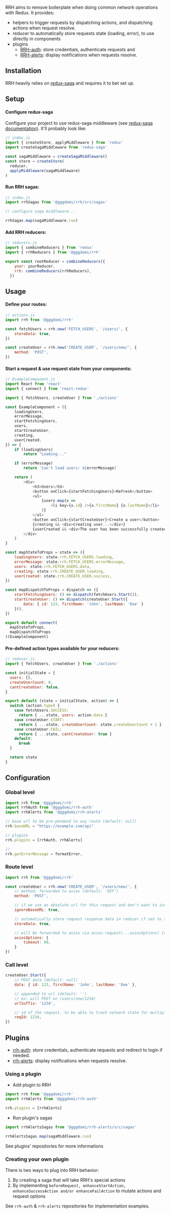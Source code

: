 RRH aims to remove boilerplate when doing common network operations with Redux. It provides:
- helpers to trigger requests by dispatching actions, and dispatching actions when request resolve.
- reducer to automatically store requests state (loading, error), to use directly in components
- plugins
    + [RRH-auth](https://github.com/gggdomi/rrh-auth): store credentials, authenticate requests and 
    + [RRH-alerts](https://github.com/gggdomi/rrh-alerts): display notifications when requests resolve.

## Installation

RRH heavily relies on [redux-saga](https://github.com/redux-saga/redux-saga) and requires it to bet set up.

## Setup

#### Configure redux-saga
Configure your project to use redux-saga middleware (see [redux-saga documentation](https://redux-saga.js.org/docs/introduction/BeginnerTutorial.html)). It'll probably look like:

```js
// index.js
import { createStore, applyMiddleware } from 'redux'
import createSagaMiddleware from 'redux-saga'

const sagaMiddleware = createSagaMiddleware()
const store = createStore(
  reducer,
  applyMiddleware(sagaMiddleware)
)
```

#### Run RRH sagas:
```js
// index.js
import rrhSagas from '@gggdomi/rrh/src/sagas'

// configure saga middleware...

rrhSagas.map(sagaMiddleware.run)
```

#### Add RRH reducers:
```js
// reducers.js
import { combineReducers } from 'redux'
import { rrhReducers } from '@gggdomi/rrh'

export const rootReducer = combineReducers({
    your: yourReducer,
    rrh: combineReducers(rrhReducers),
  })

```

## Usage

#### Define your routes:
```js
// actions.js
import rrh from '@gggdomi/rrh'

const fetchUsers = rrh.new('FETCH_USERS', '/users/', {
    storeData: true,
})

const createUser = rrh.new('CREATE_USER', '/users/new/', {
    method: 'POST',
})
```

#### Start a request & use request state from your components:
```js
// ExampleComponent.js
import React from 'react'
import { connect } from 'react-redux'

import { fetchUsers, createUser } from './actions'

const ExampleComponent = ({ 
    loadingUsers, 
    errorMessage, 
    startFetchingUsers, 
    users,
    startCreateUser,
    creating,
    userCreated,
}) => {
    if (loadingUsers)
        return "Loading..."

    if (errorMessage)
        return `Can't load users: ${errorMessage}`

    return (
        <div>
            <h3>Users</h3>
            <button onClick={startFetchingUsers}>Refresh</button>
            <ul>
                {users.map(x => 
                    <li key={x.id} />{x.firstName} {x.lastName}</li>
                )}
            </ul>
            <button onClick={startCreateUser}>Create a user</button>
            {creating && <div>Creating user...</div>}
            {userCreated && <div>The user has been successfully created</div>}
        </div>
    )
}

const mapStateToProps = state => ({
    loadingUsers: state.rrh.FETCH_USERS.loading,
    errorMessage: state.rrh.FETCH_USERS.errorMessage,
    users: state.rrh.FETCH_USERS.data,
    creating: state.rrh.CREATE_USER.loading,
    userCreated: state.rrh.CREATE_USER.success,
})

const mapDispatchToProps = dispatch => ({
    startFetchingUsers: () => dispatch(fetchUsers.Start()),
    startCreateUser: () => dispatch(createUser.Start({ 
        data: { id: 123, firstName: 'John', lastName: 'Doe' }
    })),
})

export default connect(
  mapStateToProps,
  mapDispatchToProps
)(ExampleComponent)
```

#### Pre-defined action types available for your reducers:
```js
// reducer.js
import { fetchUsers, createUser } from './actions'

const initialState = {
  users: [],
  createUserCount: 0,
  cantCreateUser: false,
}

export default (state = initialState, action) => {
  switch (action.type) {
    case fetchUsers.SUCCESS:
      return { ...state, users: action.data }
    case createUser.START:
      return { ...state, createUserCount: state.createUserCount + 1 }
    case createUser.FAIL:
      return { ...state, cantCreateUser: true }
    default:
      break
  }

  return state
}
```

## Configuration

### Global level

```js
import rrh from '@gggdomi/rrh'
import rrhAuth from '@gggdomi/rrh-auth'
import rrhAlerts from '@gggdomi/rrh-alerts'

// base url to be pre-pendend to any route (default: null)
rrh.baseURL = "https://example.com/api"

// plugins
rrh.plugins = [rrhAuth, rrhAlerts]

// 
rrh.getErrorMessage = formatError,
```

### Route level

```js
import rrh from '@gggdomi/rrh'

const createUser = rrh.new('CREATE_USER', '/users/new/', {
    // method, forwarded to axios (default: 'GET')
    method: 'POST',

    // if we use an absolute url for this request and don't want to include rrh.baseURL (default: false)
    ignoreBaseURL: true,

    // automatically store request response data in reducer if set to true (default: false)
    storeData: true,

    // will be forwarded to axios via axios.request(...axiosOptions) (default: {})
    axiosOptions: {
        timeout: 60,
    }
})
```

### Call level

```js
createUser.Start({
    // POST data (default: null)
    data: { id: 123, firstName: 'John', lastName: 'Doe' },

    // appended to url (default: '')
    // ex: will POST on /users/new/1234/
    urlSuffix: '1234',

    // id of the request, to be able to track network state for multiple requests of the same kind simultaneously (default: null, will generate a random reqId)
    reqId: 1234,
})
```

## Plugins

+ [rrh-auth](https://github.com/gggdomi/rrh-auth): store credentials, authenticate requests and redirect to login if needed.
+ [rrh-alerts](https://github.com/gggdomi/rrh-alerts): display notifications when requests resolve.

### Using a plugin

- Add plugin to RRH

```js
import rrh from '@gggdomi/rrh'
import rrhAlerts from '@gggdomi/rrh-auth'

rrh.plugins = [rrhAlerts]
```

- Run plugin's sagas

```js
import rrhAlertsSagas from '@gggdomi/rrh-alerts/src/sagas'

rrhAlertsSagas.map(sagaMiddleware.run)
```

See plugins' repositories for more informations

### Creating your own plugin

There is two ways to plug into RRH behavior:
1. By creating a saga that will take RRH's special actions
2. By implementing `beforeRequest, enhanceStartAction, enhanceSuccessAction and/or enhanceFailAction` to mutate actions and request options

See `rrh-auth` & `rrh-alerts` repositories for implementation examples.